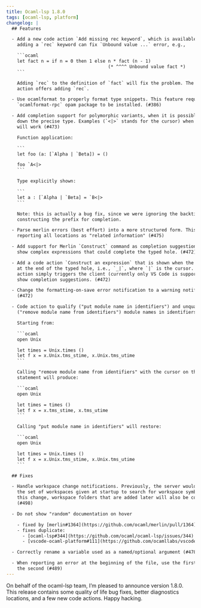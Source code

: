 ```yaml
---
title: Ocaml-lsp 1.8.0
tags: [ocaml-lsp, platform]
changelog: |
  ## Features

  - Add a new code action `Add missing rec keyword`, which is available when
    adding a `rec` keyword can fix `Unbound value ...` error, e.g.,

    ```ocaml
    let fact n = if n = 0 then 1 else n * fact (n - 1)
                                      (* ^^^^ Unbound value fact *)
    ```

    Adding `rec` to the definition of `fact` will fix the problem. The new code
    action offers adding `rec`.

  - Use ocamlformat to properly format type snippets. This feature requires the
    `ocamlformat-rpc` opam package to be installed. (#386)

  - Add completion support for polymorphic variants, when it is possible to pin
    down the precise type. Examples (`<|>` stands for the cursor) when completion
    will work (#473)

    Function application:

    ```
    let foo (a: [`Alpha | `Beta]) = ()

    foo `A<|>
    ```

    Type explicitly shown:

    ```
    let a : [`Alpha | `Beta] = `B<|>
    ```

    Note: this is actually a bug fix, since we were ignoring the backtick when
    constructing the prefix for completion.

  - Parse merlin errors (best effort) into a more structured form. This allows
    reporting all locations as "related information" (#475)

  - Add support for Merlin `Construct` command as completion suggestions, i.e.,
    show complex expressions that could complete the typed hole. (#472)

  - Add a code action `Construct an expression` that is shown when the cursor is
    at the end of the typed hole, i.e., `_|`, where `|` is the cursor. The code
    action simply triggers the client (currently only VS Code is supported) to
    show completion suggestions. (#472)

  - Change the formatting-on-save error notification to a warning notification
    (#472)

  - Code action to qualify ("put module name in identifiers") and unqualify
    ("remove module name from identifiers") module names in identifiers (#399)

    Starting from:

    ```ocaml
    open Unix

    let times = Unix.times ()
    let f x = x.Unix.tms_stime, x.Unix.tms_utime
    ```

    Calling "remove module name from identifiers" with the cursor on the open
    statement will produce:

    ```ocaml
    open Unix

    let times = times ()
    let f x = x.tms_stime, x.tms_utime
    ```

    Calling "put module name in identifiers" will restore:

    ```ocaml
    open Unix

    let times = Unix.times ()
    let f x = x.Unix.tms_stime, x.Unix.tms_utime
    ```

  ## Fixes

  - Handle workspace change notifications. Previously, the server would only use
    the set of workspaces given at startup to search for workspace symbols. After
    this change, workspace folders that are added later will also be considered.
    (#498)

  - Do not show "random" documentation on hover

    - fixed by [merlin#1364](https://github.com/ocaml/merlin/pull/1364)
    - fixes duplicate:
      - [ocaml-lsp#344](https://github.com/ocaml/ocaml-lsp/issues/344)
      - [vscode-ocaml-platform#111](https://github.com/ocamllabs/vscode-ocaml-platform/issues/111)

  - Correctly rename a variable used as a named/optional argument (#478)

  - When reporting an error at the beginning of the file, use the first line not
    the second (#489)
---
```


On behalf of the ocaml-lsp team, I’m pleased to announce version 1.8.0. This release contains some quality of life bug fixes, better diagnostics locations, and a few new code actions. Happy hacking.

